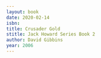 ```yaml
---
layout: book
date: 2020-02-14
isbn: 
title: Crusader Gold 
stitle: Jack Howard Series Book 2
author: David Gibbins
year: 2006
---
```

